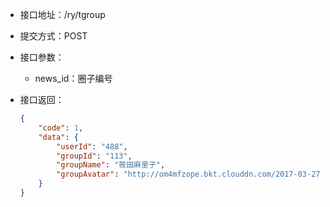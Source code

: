 * 接口地址：/ry/tgroup

* 提交方式：POST

* 接口参数：

  * news\_id：圈子编号

* 接口返回：

  ```json
  {
      "code": 1,
      "data": {
          "userId": "488",
          "groupId": "113",
          "groupName": "筱田麻里子",
          "groupAvatar": "http://om4mfzope.bkt.clouddn.com/2017-03-27-15-09-08257"
      }
  }
  ```



